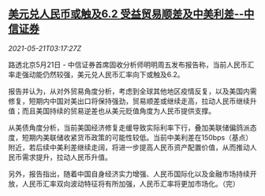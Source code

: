<!--1621567863000-->
[美元兑人民币或触及6.2 受益贸易顺差及中美利差--中信证券](https://cn.reuters.com/article/citic-securities-yuan-dollar-0521-idCNKCS2D208Q)
------

<div><i>2021-05-21T03:17:27Z</i></div><p>路透北京5月21日 - 中信证券首席固收分析师明明周五发布报告称，当前人民币汇率走强动能仍然较强，美元兑人民币汇率向下或触及6.2。</p><p>报告并认为，从对外贸易角度分析，考虑到全球其他地区疫情反复，以及美国内需修复，短期内中国对美出口将保持强劲，贸易顺差或继续走高，拉动人民币继续升值；而且美国持续的贸易逆差也从美元贬值角度为人民币提供支撑。</p><p>从美债角度分析，当前美国经济修复走缓导致实际利率下行，叠加美联储偏鸽派态度，短期内美联储收紧货币政策的可能性较低。当前中美利差在150bps（基点）附近，若后续中美利差继续走阔，将进一步提高人民币资产配置价值，从而推动人民币需求提升，拉动人民币升值。</p><p>另外，报告指出，随着中国自身经济实力增强、人民币国际化以及金融市场持续开放，人民币汇率双向波动特征将有所加强，人民币汇率将更加市场化。（完）</p>
